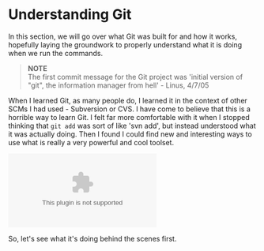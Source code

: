 <!--
SPDX-FileCopyrightText: 2008 Geoffrey Grosenbach <boss@topfunky.com>
SPDX-FileCopyrightText: 2008 Scott Chacon <schacon@gmail.com>
SPDX-FileCopyrightText: 2008 Scotty <schacony@gmail.com>
SPDX-FileCopyrightText: 2023 Richard Soderberg <rsoderberg@gmail.com>

SPDX-License-Identifier: CC-BY-SA-3.0
-->

# Understanding Git

In this section,
we will go over what Git was built for and how it works,
hopefully laying the groundwork
to properly understand what it is doing when we run the commands.

> **NOTE** \
The first commit message for the Git project was 'initial version of "git",
the information manager from hell' - Linus,
4/7/05

When I learned Git,
as many people do,
I learned it in the context of other SCMs I had used - Subversion or CVS.
I have come to believe that this is a horrible way to learn Git.
I felt far more comfortable with it
when I stopped thinking that `git add` was sort of like 'svn add',
but instead understood what it was actually doing.
Then I found I could find new and interesting ways to use
what is really a very powerful and cool toolset.

![](../artwork/vector/what-git-is.eps)

So,
let's see what it's doing behind the scenes first.
